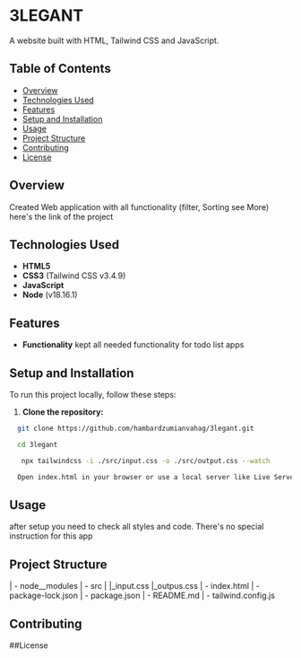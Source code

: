 # 3LEGANT 

A website built with HTML, Tailwind CSS and JavaScript.

## Table of Contents

- [Overview](#overview)
- [Technologies Used](#technologies-used)
- [Features](#features)
- [Setup and Installation](#setup-and-installation)
- [Usage](#usage)
- [Project Structure](#project-structure)
- [Contributing](#contributing)
- [License](#license)

## Overview

Created Web application with all functionality (filter, Sorting see More)
here's the link of the project 
<!-- [View the project on GitHub] https://hambardzumianvahag.github.io/3legant/  -->

## Technologies Used

- **HTML5**
- **CSS3** (Tailwind CSS v3.4.9)
- **JavaScript** 
- **Node** (v18.16.1)

## Features

- **Functionality**  kept all needed functionality for todo list apps

## Setup and Installation

To run this project locally, follow these steps:

1. **Clone the repository:**

 ```bash
   git clone https://github.com/hambardzumianvahag/3legant.git

   cd 3legant

    npx tailwindcss -i ./src/input.css -o ./src/output.css --watch

   Open index.html in your browser or use a local server like Live Server for development.

```

## Usage

after setup you need to check all styles and code. There's no special instruction for this app

## Project Structure

| - node__modules
| - src
|   |_input.css
    |_outpus.css
| - index.html
| - package-lock.json
| - package.json
| - README.md
| - tailwind.config.js

## Contributing

##License